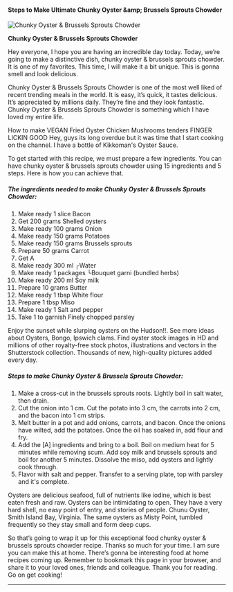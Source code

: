            

#### Steps to Make Ultimate Chunky Oyster &amp;amp; Brussels Sprouts Chowder

![Chunky Oyster &amp; Brussels Sprouts Chowder](https://img-global.cpcdn.com/recipes/5668649508536320/751x532cq70/chunky-oyster-brussels-sprouts-chowder-recipe-main-photo.jpg)

**Chunky Oyster &amp; Brussels Sprouts Chowder**

Hey everyone, I hope you are having an incredible day today. Today, we’re going to make a distinctive dish, chunky oyster & brussels sprouts chowder. It is one of my favorites. This time, I will make it a bit unique. This is gonna smell and look delicious.

Chunky Oyster & Brussels Sprouts Chowder is one of the most well liked of recent trending meals in the world. It is easy, it’s quick, it tastes delicious. It’s appreciated by millions daily. They’re fine and they look fantastic. Chunky Oyster & Brussels Sprouts Chowder is something which I have loved my entire life.

How to make VEGAN Fried Oyster Chicken Mushrooms tenders FINGER LICKIN GOOD Hey, guys its long overdue but it was time that I start cooking on the channel. I have a bottle of Kikkoman's Oyster Sauce.

To get started with this recipe, we must prepare a few ingredients. You can have chunky oyster & brussels sprouts chowder using 15 ingredients and 5 steps. Here is how you can achieve that.

##### The ingredients needed to make Chunky Oyster & Brussels Sprouts Chowder:

1.  Make ready 1 slice Bacon
2.  Get 200 grams Shelled oysters
3.  Make ready 100 grams Onion
4.  Make ready 150 grams Potatoes
5.  Make ready 150 grams Brussels sprouts
6.  Prepare 50 grams Carrot
7.  Get A
8.  Make ready 300 ml ┌Water
9.  Make ready 1 packages └Bouquet garni (bundled herbs)
10.  Make ready 200 ml Soy milk
11.  Prepare 10 grams Butter
12.  Make ready 1 tbsp White flour
13.  Prepare 1 tbsp Miso
14.  Make ready 1 Salt and pepper
15.  Take 1 to garnish Finely chopped parsley

Enjoy the sunset while slurping oysters on the Hudson!!. See more ideas about Oysters, Bongo, Ipswich clams. Find oyster stock images in HD and millions of other royalty-free stock photos, illustrations and vectors in the Shutterstock collection. Thousands of new, high-quality pictures added every day.

##### Steps to make Chunky Oyster & Brussels Sprouts Chowder:

1.  Make a cross-cut in the brussels sprouts roots. Lightly boil in salt water, then drain.
2.  Cut the onion into 1 cm. Cut the potato into 3 cm, the carrots into 2 cm, and the bacon into 1 cm strips.
3.  Melt butter in a pot and add onions, carrots, and bacon. Once the onions have wilted, add the potatoes. Once the oil has soaked in, add flour and fry.
4.  Add the \[A\] ingredients and bring to a boil. Boil on medium heat for 5 minutes while removing scum. Add soy milk and brussels sprouts and boil for another 5 minutes. Dissolve the miso, add oysters and lightly cook through.
5.  Flavor with salt and pepper. Transfer to a serving plate, top with parsley and it's complete.

Oysters are delicious seafood, full of nutrients like iodine, which is best eaten fresh and raw. Oysters can be intimidating to open. They have a very hard shell, no easy point of entry, and stories of people. Chunu Oyster, Smith Island Bay, Virginia. The same oysters as Misty Point, tumbled frequently so they stay small and form deep cups.

So that’s going to wrap it up for this exceptional food chunky oyster & brussels sprouts chowder recipe. Thanks so much for your time. I am sure you can make this at home. There’s gonna be interesting food at home recipes coming up. Remember to bookmark this page in your browser, and share it to your loved ones, friends and colleague. Thank you for reading. Go on get cooking!

* * *